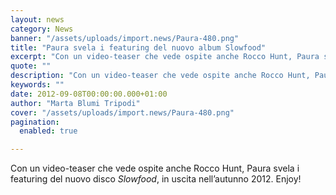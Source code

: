 ```yaml
---
layout: news
category: News
banner: "/assets/uploads/import.news/Paura-480.png"
title: "Paura svela i featuring del nuovo album Slowfood"
excerpt: "Con un video-teaser che vede ospite anche Rocco Hunt, Paura svela i featuring del nuovo disco Slowfood, in uscita nell’autunno 2012. Enjoy!  "
quote: ""
description: "Con un video-teaser che vede ospite anche Rocco Hunt, Paura svela i featuring del nuovo disco Slowfood, in uscita nell’autunno 2012. Enjoy!  "
keywords: ""
date: 2012-09-08T00:00:00.000+01:00
author: "Marta Blumi Tripodi"
cover: "/assets/uploads/import.news/Paura-480.png"
pagination:
  enabled: true

---
```


Con un video-teaser che vede ospite anche Rocco Hunt, Paura svela i featuring del nuovo disco _Slowfood_, in uscita nell’autunno 2012\. Enjoy!

  